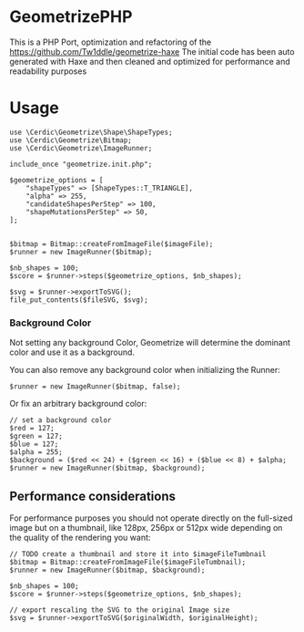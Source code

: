 # GeometrizePHP

This is a PHP Port, optimization and refactoring of the https://github.com/Tw1ddle/geometrize-haxe
The initial code has been auto generated with Haxe and then cleaned and optimized for performance and readability purposes

# Usage

```
use \Cerdic\Geometrize\Shape\ShapeTypes;
use \Cerdic\Geometrize\Bitmap;
use \Cerdic\Geometrize\ImageRunner;

include_once "geometrize.init.php";

$geometrize_options = [
	"shapeTypes" => [ShapeTypes::T_TRIANGLE],
	"alpha" => 255,
	"candidateShapesPerStep" => 100,
	"shapeMutationsPerStep" => 50,
];


$bitmap = Bitmap::createFromImageFile($imageFile);
$runner = new ImageRunner($bitmap);

$nb_shapes = 100;
$score = $runner->steps($geometrize_options, $nb_shapes);

$svg = $runner->exportToSVG();
file_put_contents($fileSVG, $svg);

```

### Background Color

Not setting any background Color, Geometrize will determine the dominant color and use it as a background.

You can also remove any background color when initializing the Runner:
```
$runner = new ImageRunner($bitmap, false);
```

Or fix an arbitrary background color:

```
// set a background color
$red = 127;
$green = 127;
$blue = 127;
$alpha = 255;
$background = ($red << 24) + ($green << 16) + ($blue << 8) + $alpha;
$runner = new ImageRunner($bitmap, $background);
```

## Performance considerations

For performance purposes you should not operate directly on the full-sized image but on a thumbnail, 
like 128px, 256px or 512px wide depending on the quality of the rendering you want:

```
// TODO create a thumbnail and store it into $imageFileTumbnail
$bitmap = Bitmap::createFromImageFile($imageFileTumbnail);
$runner = new ImageRunner($bitmap, $background);

$nb_shapes = 100;
$score = $runner->steps($geometrize_options, $nb_shapes);

// export rescaling the SVG to the original Image size
$svg = $runner->exportToSVG($originalWidth, $originalHeight);

```


